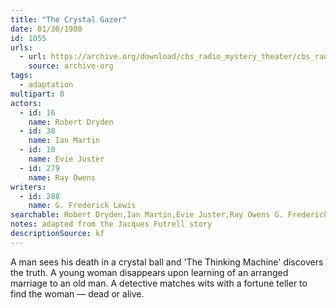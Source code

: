```yaml
---
title: "The Crystal Gazer"
date: 01/30/1980
id: 1055
urls: 
  - url: https://archive.org/download/cbs_radio_mystery_theater/cbs_radio_mystery_theater-1051-1100.zip/cbs_radio_mystery_theater-1051-1100%2Fcbsrmt_1055_the_crystal_gazer.mp3
    source: archive-org
tags: 
  - adaptation
multipart: 0
actors:  
  - id: 16
    name: Robert Dryden  
  - id: 38
    name: Ian Martin  
  - id: 10
    name: Evie Juster  
  - id: 279
    name: Ray Owens
writers:  
  - id: 288
    name: G. Frederick Lewis
searchable: Robert Dryden,Ian Martin,Evie Juster,Ray Owens G. Frederick Lewis
notes: adapted from the Jacques Futrell story
descriptionSource: kf
---
```

A man sees his death in a crystal ball and 'The Thinking Machine' discovers the truth. A young woman disappears upon learning of an arranged marriage to an old man. A detective matches wits with a fortune teller to find the woman — dead or alive.